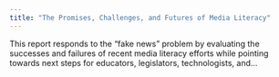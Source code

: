 ```yaml
---
title: "The Promises, Challenges, and Futures of Media Literacy"
---
```


This report responds to the “fake news” problem by evaluating the successes and failures of recent media literacy efforts while pointing towards next steps for educators, legislators, technologists, and...

